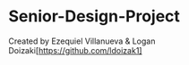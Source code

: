 # Senior-Design-Project
Created by Ezequiel Villanueva & Logan Doizaki[https://github.com/ldoizak1]
